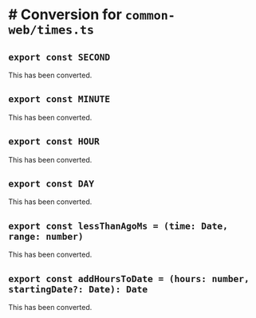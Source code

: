 #  # Conversion for `common-web/times.ts`

## `export const SECOND`

This has been converted.

## `export const MINUTE`

This has been converted.

## `export const HOUR`

This has been converted.

## `export const DAY`

This has been converted.

## `export const lessThanAgoMs = (time: Date, range: number)`

This has been converted.

## `export const addHoursToDate = (hours: number, startingDate?: Date): Date`

This has been converted.
